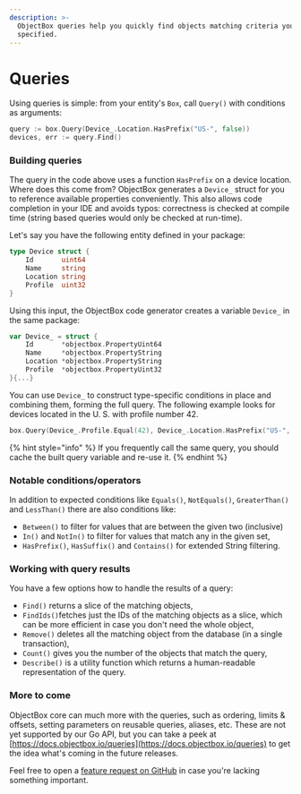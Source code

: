 ```yaml
---
description: >-
  ObjectBox queries help you quickly find objects matching criteria you've
  specified.
---
```


# Queries

Using queries is simple: from your entity's `Box`, call `Query()` with conditions as arguments:

```go
query := box.Query(Device_.Location.HasPrefix("US-", false))
devices, err := query.Find()
```

### Building queries

The query in the code above uses a function `HasPrefix` on a device location. Where does this come from? ObjectBox generates a `Device_` struct for you to reference available properties conveniently. This also allows code completion in your IDE and avoids typos: correctness is checked at compile time \(string based queries would only be checked at run-time\).

Let's say you have the following entity defined in your package:

```go
type Device struct {
	Id       uint64
	Name     string
	Location string
	Profile  uint32
}
```

Using this input, the ObjectBox code generator creates a variable `Device_` in the same package:

```go
var Device_ = struct {
	Id       *objectbox.PropertyUint64
	Name     *objectbox.PropertyString
	Location *objectbox.PropertyString
	Profile  *objectbox.PropertyUint32
}{...}
```

You can use `Device_` to construct type-specific conditions in place and combining them, forming the full query. The following example looks for devices located in the U. S. with profile number 42.

```go
box.Query(Device_.Profile.Equal(42), Device_.Location.HasPrefix("US-", false))
```

{% hint style="info" %}
If you frequently call the same query, you should cache the built query variable and re-use it.
{% endhint %}

### Notable conditions/operators <a id="notable-conditions"></a>

In addition to expected conditions like `Equals()`, `NotEquals()`, `GreaterThan()` and `LessThan()` there are also conditions like:

* `Between()` to filter for values that are between the given two \(inclusive\)
* `In()` and `NotIn()` to filter for values that match any in the given set,
* `HasPrefix()`, `HasSuffix()` and `Contains()` for extended String filtering.

### Working with query results

You have a few options how to handle the results of a query:

* `Find()` returns a slice of the matching objects,
* `FindIds()`fetches just the IDs of the matching objects as a slice, which can be more efficient in case you don't need the whole object,
* `Remove()` deletes all the matching object from the database \(in a single transaction\),
* `Count()` gives you the number of the objects that match the query,
* `Describe()` is a utility function which returns a human-readable representation of the query.

### More to come <a id="ordering-results"></a>

ObjectBox core can much more with the queries, such as ordering, limits & offsets, setting parameters on reusable queries, aliases, etc. These are not yet supported by our Go API, but you can take a peek at [https://docs.objectbox.io/queries](https://docs.objectbox.io/queries) to get the idea what's coming in the future releases. 

Feel free to open a [feature request on GitHub](https://github.com/objectbox/objectbox-go/issues) in case you're lacking something important.

